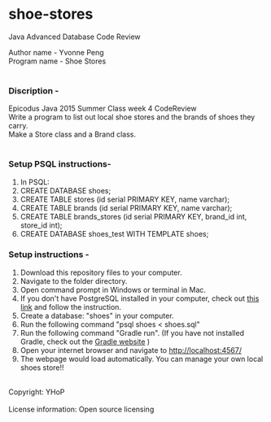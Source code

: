 # shoe-stores
Java Advanced Database Code Review<br>

Author name - Yvonne Peng<br>
Program name - Shoe Stores<br>
<br>
### Discription -<br>
Epicodus Java 2015 Summer Class week 4 CodeReview<br>
Write a program to list out local shoe stores and the brands of shoes they carry. <br>
Make a Store class and a Brand class.<br>
<br>
### Setup PSQL instructions-<br>
1. In PSQL:
2. CREATE DATABASE shoes;
3. CREATE TABLE stores (id serial PRIMARY KEY, name varchar);
4. CREATE TABLE brands (id serial PRIMARY KEY, name varchar);
5. CREATE TABLE brands_stores (id serial PRIMARY KEY, brand_id int, store_id int);
6. CREATE DATABASE shoes_test WITH TEMPLATE shoes;

### Setup instructions -<br>
1. Download this repository files to your computer.<br>
2. Navigate to the folder directory.<br>
3. Open command prompt in Windows or terminal in Mac.<br>
4. If you don't have PostgreSQL installed in your computer, check out <a href="https://www.learnhowtoprogram.com/lessons/installing-postgres">this link</a> and follow the instruction.
5. Create a database: "shoes" in your computer.<br>
6. Run the following command "psql shoes < shoes.sql"<br>
7. Run the following command "Gradle run". (If you have not installed Gradle, check out the <a href="https://gradle.org/getting-started-gradle-java/">Gradle website</a> )<br>
8. Open your internet browser and navigate to <a href="http://localhost:4567/">http://localhost:4567/</a><br>
9. The webpage would load automatically. You can manage your own local shoes store!!<br>
<br>
Copyright: YHoP<br>
<br>
License information: Open source licensing<br>
